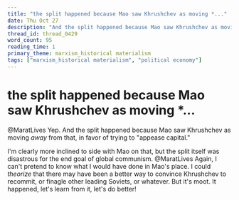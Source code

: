 ```yaml
---
title: "the split happened because Mao saw Khrushchev as moving *..."
date: Thu Oct 27
description: "And the split happened because Mao saw Khrushchev as moving *away* from that, in favor of trying to 'appease capital."
thread_id: thread_0429
word_count: 95
reading_time: 1
primary_theme: marxism_historical materialism
tags: ["marxism_historical materialism", "political economy"]
---
```


# the split happened because Mao saw Khrushchev as moving *...

@MaratLives Yep. And the split happened because Mao saw Khrushchev as moving *away* from that, in favor of trying to "appease capital."

I'm clearly more inclined to side with Mao on that, but the split itself was disastrous for the end goal of global communism. @MaratLives Again, I can't pretend to know what I would have done in Mao's place. I could *theorize* that there may have been a better way to convince Khrushchev to recommit, or finagle other leading Soviets, or whatever. But it's moot. It happened, let's learn from it, let's do better!